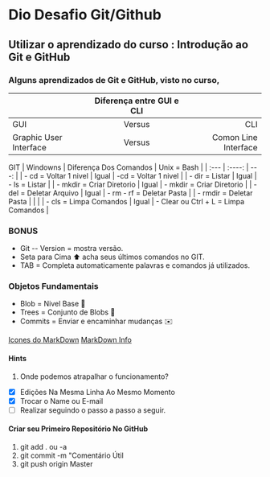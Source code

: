 # Dio Desafio Git/Github

## Utilizar o aprendizado do curso : Introdução ao Git e GitHub

### Alguns aprendizados de Git e GitHub, visto no curso,


|   | Diferença entre GUI e CLI |   |
| :---        |    :----:   |          ---: |
| GUI      | Versus       | CLI   |
| Graphic User Interface   | Versus        | Comon Line Interface   |


GIT
| Windowns  | Diferença Dos Comandos |  Unix = Bash |
| :---        |    :----:   |          ---: |
| - cd = Voltar 1 nivel     |   Igual     | -cd = Voltar 1 nivel   |
| - dir = Listar  |   Igual     | - ls = Listar   |
| - mkdir = Criar Diretorio  |   Igual     | - mkdir = Criar Diretorio   |
| - del = Deletar Arquivo  |   Igual     | - rm - rf = Deletar Pasta   |
| - rmdir = Deletar Pasta  |    |   |
| - cls = Limpa Comandos  |  Igual   |  - Clear ou Ctrl + L = Limpa Comandos |

### BONUS ###

 - Git -- Version = mostra versão.
 - Seta para Cima :arrow_up: acha seus últimos comandos no GIT.
 - TAB = Completa automaticamente palavras e comandos já utilizados.
 
 ### Objetos Fundamentais
 
 - Blob = Nivel Base :melon:
 - Trees = Conjunto de Blobs :palm_tree:
 - Commits = Enviar e encaminhar mudanças :envelope:

[Icones do MarkDown](https://gist.github.com/rxaviers/7360908)
[MarkDown Info](www.markdownguide.org)

#### Hints

1) Onde podemos atrapalhar o funcionamento?
- [x] Edições Na Mesma Linha Ao Mesmo Momento 
- [X] Trocar o Name ou E-mail
- [ ] Realizar seguindo o passo a passo a seguir.

#### Criar seu Primeiro Repositório No GitHub

1. git add . ou -a
2. git commit -m "Comentário Útil
3. git push origin Master




